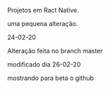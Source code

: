 Projetos em Ract Native.

uma pequena alteração.



24-02-20

Alteração feita no branch master

modificado dia 26-02-20

mostrando para beta o github
